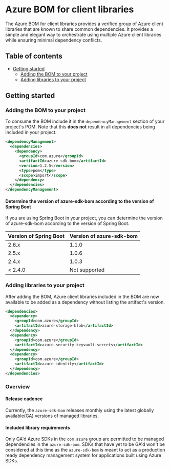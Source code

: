 # Azure BOM for client libraries
The Azure BOM for client libraries provides a verified group of Azure client libraries that are known to share common 
dependencies. It provides a simple and elegant way to orchestrate using multiple Azure client libraries while ensuring 
minimal dependency conflicts.

## Table of contents
- [Getting started](#getting-started)
  - [Adding the BOM to your project](#adding-the-bom-to-your-project)
  - [Adding libraries to your project](#adding-libraries-to-your-project)

## Getting started

### Adding the BOM to your project

To consume the BOM include it in the `dependencyManagement` section of your project's POM. Note that this **does not**
result in all dependencies being included in your project.

```xml
<dependencyManagement>
  <dependencies>
    <dependency>
      <groupId>com.azure</groupId>
      <artifactId>azure-sdk-bom</artifactId>
      <version>1.2.5</version>
      <type>pom</type>
      <scope>import</scope>
    </dependency>
  </dependencies>
</dependencyManagement>
```

#### Determine the version of azure-sdk-bom according to the version of Spring Boot

If you are using Spring Boot in your project, you can determine the version of azure-sdk-bom according to the version of Spring Boot.

| Version of Spring Boot | Version of azure-sdk-bom |
| ---------------------- | ----------------------- |
| 2.6.x                  | 1.1.0                   |
| 2.5.x                  | 1.0.6                   |
| 2.4.x                  | 1.0.3                   |
| < 2.4.0                | Not supported           |

### Adding libraries to your project

After adding the BOM, Azure client libraries included in the BOM are now available to be added as a dependency without 
listing the artifact's version.

```xml
<dependencies>
  <dependency>
    <groupId>com.azure</groupId>
    <artifactId>azure-storage-blob</artifactId>
  </dependency>
  <dependency>
    <groupId>com.azure</groupId>
    <artifactId>azure-security-keyvault-secrets</artifactId>
  </dependency>
  <dependency>
    <groupId>com.azure</groupId>
    <artifactId>azure-identity</artifactId>
  </dependency>
</dependencies>
```

### Overview

#### Release cadence

Currently, the `azure-sdk-bom` releases monthly using the latest globally available(GA) versions of managed libraries.

#### Included library requirements

Only GA'd Azure SDKs in the `com.azure` group are permitted to be managed dependencies in the `azure-sdk-bom`. SDKs 
that have yet to be GA'd won't be considered at this time as the `azure-sdk-bom` is meant to act as a production ready 
dependency management system for applications built using Azure SDKs.
